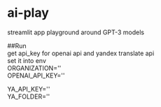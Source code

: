 # ai-play
streamlit app playground around GPT-3 models

##Run   
get api_key for openai api and yandex translate api  
set it into env  
ORGANIZATION=''   
OPENAI_API_KEY=''   
   
YA_API_KEY=''   
YA_FOLDER=''   
